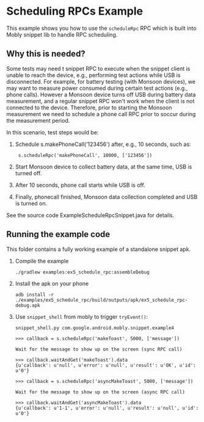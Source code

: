 # Scheduling RPCs Example

This example shows you how to use the `scheduleRpc` RPC which is built into
Mobly snippet lib to handle RPC scheduling.

## Why this is needed?

Some tests may need t snippet RPC to execute when the snippet client is unable
to reach the device, e.g., performing test actions while USB is disconnected.
For example, for battery testing (with Monsoon devices), we may want to measure
power consumed during certain test actions (e.g., phone calls). However
a Monsoon device turns off USB during battery data measurement, and a regular
snippet RPC won't work when the client is not connected to the device.
Therefore, prior to starting the Monsoon measurement we need to schedule a phone
call RPC prior to soccur during the measurement period.

In this scenario, test steps would be:

1. Schedule s.makePhoneCall('123456') after, e.g., 10 seconds, such as:

        s.scheduleRpc('makePhoneCall', 10000, ['123456'])

2. Start Monsoon device to collect battery data, at the same time, USB is turned off.
3. After 10 seconds, phone call starts while USB is off.
4. Finally, phonecall finished, Monsoon data collection completed and USB is turned on.


See the source code ExampleScheduleRpcSnippet.java for details.

## Running the example code

This folder contains a fully working example of a standalone snippet apk.

1.  Compile the example

        ./gradlew examples:ex5_schedule_rpc:assembleDebug

1.  Install the apk on your phone

        adb install -r ./examples/ex5_schedule_rpc/build/outputs/apk/ex5_schedule_rpc-debug.apk

1.  Use `snippet_shell` from mobly to trigger `tryEvent()`:

        snippet_shell.py com.google.android.mobly.snippet.example4

        >>> callback = s.scheduleRpc('makeToast', 5000, ['message'])

        Wait for the message to show up on the screen (sync RPC call)

        >>> callback.waitAndGet('makeToast').data
        {u'callback': u'null', u'error': u'null', u'result': u'OK', u'id': u'0'}

        >>> callback = s.scheduleRpc('asyncMakeToast', 5000, ['message'])

        Wait for the message to show up on the screen (async RPC call)

        >>> callback.waitAndGet('asyncMakeToast').data
        {u'callback': u'1-1', u'error': u'null', u'result': u'null', u'id': u'0'}
